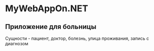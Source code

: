 # MyWebAppOn.NET

## Приложение для больницы
Сущности - пациент, доктор, болезнь, улица проживания, запись с диагнозом
